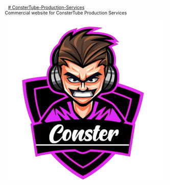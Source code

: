 <a style="text-align: center; margin: 10px;" href="http://ariesplaysnation.com"># ConsterTube-Production-Services</a><br/>
Commercial website for ConsterTube Production Services

<img src="https://github.com/AriesPlaysNation/ConsterTube-Production-Services/blob/master/img/logoFinal.png" />
